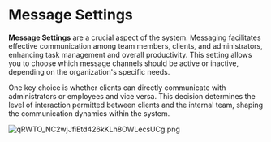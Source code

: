 # Message Settings

**Message Settings** are a crucial aspect of the system. Messaging facilitates effective communication among team members, clients, and administrators, enhancing task management and overall productivity. This setting allows you to choose which message channels should be active or inactive, depending on the organization's specific needs.

One key choice is whether clients can directly communicate with administrators or employees and vice versa. This decision determines the level of interaction permitted between clients and the internal team, shaping the communication dynamics within the system.

![qRWTO_NC2wjJfiEtd426kKLh8OWLecsUCg.png](Message%20Settings%20aec767f739ea48da967c75d16bcd9b9c/qRWTO_NC2wjJfiEtd426kKLh8OWLecsUCg.png)